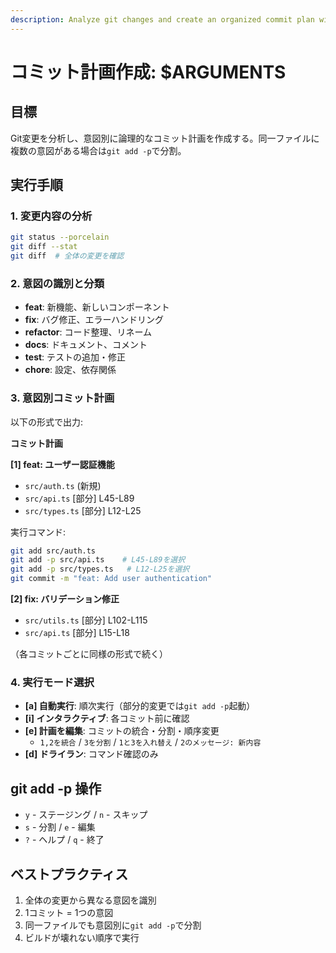 ```yaml
---
description: Analyze git changes and create an organized commit plan with logical grouping
---
```


# コミット計画作成: $ARGUMENTS

## 目標

Git変更を分析し、意図別に論理的なコミット計画を作成する。同一ファイルに複数の意図がある場合は`git add -p`で分割。

## 実行手順

### 1. 変更内容の分析

```bash
git status --porcelain
git diff --stat
git diff  # 全体の変更を確認
```

### 2. 意図の識別と分類

- **feat**: 新機能、新しいコンポーネント
- **fix**: バグ修正、エラーハンドリング
- **refactor**: コード整理、リネーム
- **docs**: ドキュメント、コメント
- **test**: テストの追加・修正
- **chore**: 設定、依存関係

### 3. 意図別コミット計画

以下の形式で出力:

**コミット計画**

**[1] feat: ユーザー認証機能**
- `src/auth.ts` (新規)
- `src/api.ts` [部分] L45-L89
- `src/types.ts` [部分] L12-L25

実行コマンド:
```bash
git add src/auth.ts
git add -p src/api.ts    # L45-L89を選択
git add -p src/types.ts   # L12-L25を選択
git commit -m "feat: Add user authentication"
```

**[2] fix: バリデーション修正**
- `src/utils.ts` [部分] L102-L115
- `src/api.ts` [部分] L15-L18

（各コミットごとに同様の形式で続く）

### 4. 実行モード選択

- **[a] 自動実行**: 順次実行（部分的変更では`git add -p`起動）
- **[i] インタラクティブ**: 各コミット前に確認
- **[e] 計画を編集**: コミットの統合・分割・順序変更
  - `1,2を統合` / `3を分割` / `1と3を入れ替え` / `2のメッセージ: 新内容`
- **[d] ドライラン**: コマンド確認のみ

## git add -p 操作

- `y` - ステージング / `n` - スキップ
- `s` - 分割 / `e` - 編集
- `?` - ヘルプ / `q` - 終了

## ベストプラクティス

1. 全体の変更から異なる意図を識別
2. 1コミット = 1つの意図
3. 同一ファイルでも意図別に`git add -p`で分割
4. ビルドが壊れない順序で実行
